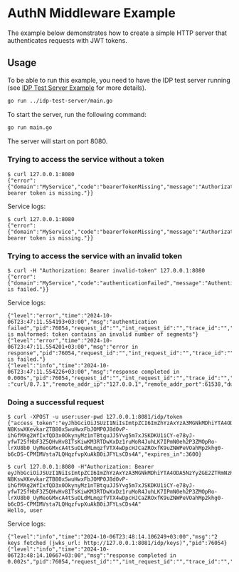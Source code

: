 # AuthN Middleware Example

The example below demonstrates how to create a simple HTTP server that authenticates requests with JWT tokens.

## Usage

To be able to run this example, you need to have the IDP test server running (see [IDP Test Server Example](../idp-test-server/README.md) for more details).

```bash
go run ../idp-test-server/main.go
```

To start the server, run the following command:

```bash
go run main.go
```

The server will start on port 8080.

### Trying to access the service without a token

```shell
$ curl 127.0.0.1:8080
{"error":{"domain":"MyService","code":"bearerTokenMissing","message":"Authorization bearer token is missing."}}
```
Service logs:
```
$ curl 127.0.0.1:8080
{"error":{"domain":"MyService","code":"bearerTokenMissing","message":"Authorization bearer token is missing."}}
```

### Trying to access the service with an invalid token

```shell
$ curl -H "Authorization: Bearer invalid-token" 127.0.0.1:8080
{"error":{"domain":"MyService","code":"authenticationFailed","message":"Authentication is failed."}}
```
Service logs:
```
{"level":"error","time":"2024-10-06T23:47:11.554193+03:00","msg":"authentication failed","pid":76054,"request_id":"","int_request_id":"","trace_id":"","error":"token is malformed: token contains an invalid number of segments"}
{"level":"error","time":"2024-10-06T23:47:11.554201+03:00","msg":"error in response","pid":76054,"request_id":"","int_request_id":"","trace_id":"","error_code":"authenticationFailed","error_message":"Authentication is failed."}
{"level":"info","time":"2024-10-06T23:47:11.554226+03:00","msg":"response completed in 0.000s","pid":76054,"request_id":"","int_request_id":"","trace_id":"","method":"GET","uri":"/","remote_addr":"127.0.0.1:61538","content_length":0,"user_agent"
:"curl/8.7.1","remote_addr_ip":"127.0.0.1","remote_addr_port":61538,"duration_ms":0,"duration":299,"status":401,"bytes_sent":100}
```

### Doing a successful request

```shell
$ curl -XPOST -u user:user-pwd 127.0.0.1:8081/idp/token
{"access_token":"eyJhbGciOiJSUzI1NiIsImtpZCI6ImZhYzAxYzA3MGNkMDhiYTA4ODA5NzYyZGE2ZTRmNzRhZjE0ZTQ3OTAiLCJ0eXAiOiJhdCtqd3QifQ.eyJpc3MiOiJodHRwOi8vMTI3LjAuMC4xOjgwODEiLCJzdWIiOiJ1c2VyIiwiZXhwIjoxNzI4MjUxMjc3LCJqdGkiOiI2MGIzZjQxYy0wZjA0LTQ4NzQtYjdmNi02MjVkZWJjZmE1ZTQifQ.j7i4_TOqGIOyQFfldmo_lOk7KgDCaq6lXi9xzOWbtrTZJGYMrlLFlgE7Hp8FRU0Npfe7G-N8KswXKevkarZTB80xSwuHwxFbJOMP0J8d0vP-ihGfMXg2WfIxfQD3x0OkynyMz1nTBtquJJ5Yvg5m7xJSKDKU1iCY-e78yJ-yfwT25fHbF3Z5QHvHv8ITsKiwKM3RTDwXxDz1ruMoR4JuhLK7IPmN0eh2P3ZMOpRo-lrXU8b0_UyMeoGMxcA4tSuOLdMLmqzfVTX4wDpcHJCaZROxfK9uZNWPeVOahMp2khg0-b6cDS-CPMIMVsta7LQHqzfvpXuAkB0iJFYLsCDs4A","expires_in":3600}

$ curl 127.0.0.1:8080 -H"Authorization: Bearer eyJhbGciOiJSUzI1NiIsImtpZCI6ImZhYzAxYzA3MGNkMDhiYTA4ODA5NzYyZGE2ZTRmNzRhZjE0ZTQ3OTAiLCJ0eXAiOiJhdCtqd3QifQ.eyJpc3MiOiJodHRwOi8vMTI3LjAuMC4xOjgwODEiLCJzdWIiOiJ1c2VyIiwiZXhwIjoxNzI4MjUxMjc3LCJqdGkiOiI2MGIzZjQxYy0wZjA0LTQ4NzQtYjdmNi02MjVkZWJjZmE1ZTQifQ.j7i4_TOqGIOyQFfldmo_lOk7KgDCaq6lXi9xzOWbtrTZJGYMrlLFlgE7Hp8FRU0Npfe7G-N8KswXKevkarZTB80xSwuHwxFbJOMP0J8d0vP-ihGfMXg2WfIxfQD3x0OkynyMz1nTBtquJJ5Yvg5m7xJSKDKU1iCY-e78yJ-yfwT25fHbF3Z5QHvHv8ITsKiwKM3RTDwXxDz1ruMoR4JuhLK7IPmN0eh2P3ZMOpRo-lrXU8b0_UyMeoGMxcA4tSuOLdMLmqzfVTX4wDpcHJCaZROxfK9uZNWPeVOahMp2khg0-b6cDS-CPMIMVsta7LQHqzfvpXuAkB0iJFYLsCDs4A"
Hello, user
```
Service logs:
```
{"level":"info","time":"2024-10-06T23:48:14.106249+03:00","msg":"2 keys fetched (jwks_url: http://127.0.0.1:8081/idp/keys)","pid":76054}
{"level":"info","time":"2024-10-06T23:48:14.10667+03:00","msg":"response completed in 0.002s","pid":76054,"request_id":"","int_request_id":"","trace_id":"","method":"GET","uri":"/","remote_addr":"127.0.0.1:61581","content_length":0,"user_agent":"curl/8.7.1","remote_addr_ip":"127.0.0.1","remote_addr_port":61581,"duration_ms":2,"duration":2116,"status":200,"bytes_sent":11}
```
